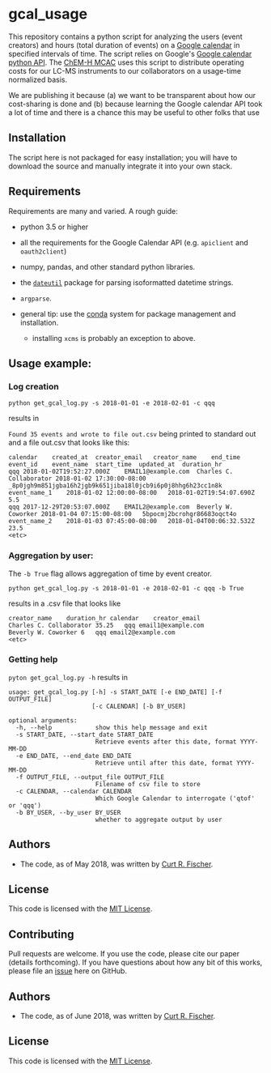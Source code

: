 # gcal_usage

This repository contains a python script for analyzing the users (event creators) and hours (total duration of events) on a [Google calendar](https://www.google.com/calendar/about/) in specified intervals of time.  The script relies on Google's [Google calendar python API](https://developers.google.com/calendar/quickstart/python).  The [ChEM-H MCAC](https://chemh.stanford.edu/knowledge-centers/metabolic-chemistry-analysis-center) uses this script to distribute operating costs for our LC-MS instruments to our collaborators on a usage-time normalized basis.

We are publishing it because (a) we want to be transparent about how our cost-sharing is done and (b) because learning the Google calendar API took a lot of time and there is a chance this may be useful to other folks that use 

## Installation

The script here is not packaged for easy installation; you will have to download the source and manually integrate it into your own stack.

## Requirements

Requirements are many and varied.  A rough guide:

* python 3.5 or higher
* all the requirements for the Google Calendar API (e.g. `apiclient` and `oauth2client`)
* numpy, pandas, and other standard python libraries.
* the [`dateutil`](http://dateutil.readthedocs.io/en/stable/) package for parsing isoformatted datetime strings.
* `argparse`.

* general tip: use the [conda](https://conda.io/docs/) system for package management and installation.
	* installing `xcms` is probably an exception to above.

## Usage example:

### Log creation

`python get_gcal_log.py -s 2018-01-01 -e 2018-02-01 -c qqq`

results in 

`Found 35 events and wrote to file out.csv` being printed to standard out and a file out.csv that looks like this:

```
calendar	created_at	creator_email	creator_name	end_time	event_id	event_name	start_time	updated_at	duration_hr
qqq	2018-01-02T19:52:27.000Z	EMAIL1@example.com	Charles C. Collaborator	2018-01-02 17:30:00-08:00	_8p0jgh9m851jgba16h2jgb9k651jiba18l0jcb9i6p0j8hhg6h23cc1n8k	event_name_1	2018-01-02 12:00:00-08:00	2018-01-02T19:54:07.690Z	5.5
qqq	2017-12-29T20:53:07.000Z	EMAIL2@example.com	Beverly W. Coworker	2018-01-04 07:15:00-08:00	5bpocmj2bcrohgr86683oqct4o	event_name_2	2018-01-03 07:45:00-08:00	2018-01-04T00:06:32.532Z	23.5
<etc>									
```

### Aggregation by user:

The `-b True` flag allows aggregation of time by event creator.

`python get_gcal_log.py -s 2018-01-01 -e 2018-02-01 -c qqq -b True`

results in a .csv file that looks like

```
creator_name	duration_hr	calendar	creator_email
Charles C. Collaborator	35.25	qqq	email1@example.com
Beverly W. Coworker	6	qqq	email2@example.com
<etc>
```

### Getting help

`pyton get_gcal_log.py -h` results in 

```
usage: get_gcal_log.py [-h] -s START_DATE [-e END_DATE] [-f OUTPUT_FILE]
                       [-c CALENDAR] [-b BY_USER]

optional arguments:
  -h, --help            show this help message and exit
  -s START_DATE, --start_date START_DATE
                        Retrieve events after this date, format YYYY-MM-DD
  -e END_DATE, --end_date END_DATE
                        Retrieve until after this date, format YYYY-MM-DD
  -f OUTPUT_FILE, --output_file OUTPUT_FILE
                        Filename of csv file to store
  -c CALENDAR, --calendar CALENDAR
                        Which Google Calendar to interrogate ('qtof' or 'qqq')
  -b BY_USER, --by_user BY_USER
                        whether to aggregate output by user

```

## Authors

* The code, as of May 2018, was written by [Curt R. Fischer](https://github.com/Stanford-ChEMH-MCAC/).

## License

This code is licensed with the [MIT License](https://opensource.org/licenses/MIT).






## Contributing

Pull requests are welcome.  If you use the code, please cite our paper (details forthcoming).  If you have questions about how any bit of this works, please file an [issue](https://github.com/Stanford-ChEMH-MCAC/d2o_metabolomics/issues) here on GitHub.

## Authors

* The code, as of June 2018, was written by [Curt R. Fischer](https://github.com/Stanford-ChEMH-MCAC/).

## License

This code is licensed with the [MIT License](https://opensource.org/licenses/MIT).
